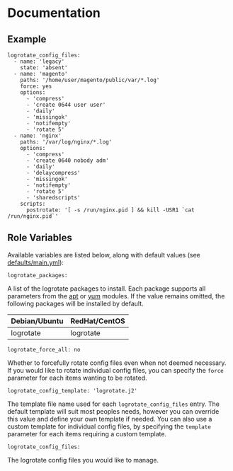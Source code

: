 # Documentation

## Example

```
logrotate_config_files:
  - name: 'legacy'
    state: 'absent'
  - name: 'magento'
    paths: '/home/user/magento/public/var/*.log'
    force: yes
    options:
      - 'compress'
      - 'create 0644 user user'
      - 'daily'
      - 'missingok'
      - 'notifempty'
      - 'rotate 5'
  - name: 'nginx'
    paths: '/var/log/nginx/*.log'
    options:
      - 'compress'
      - 'create 0640 nobody adm'
      - 'daily'
      - 'delaycompress'
      - 'missingok'
      - 'notifempty'
      - 'rotate 5'
      - 'sharedscripts'
    scripts:
      postrotate: '[ -s /run/nginx.pid ] && kill -USR1 `cat /run/nginx.pid`'
```

## Role Variables

Available variables are listed below, along with default values (see [defaults/main.yml](/defaults/main.yml)):

```
logrotate_packages:
```

A list of the logrotate packages to install. Each package supports all parameters from the
[apt](http://docs.ansible.com/ansible/apt_module.html) or [yum](http://docs.ansible.com/ansible/yum_module.html) modules.
If the value remains omitted, the following packages will be installed by default.

| Debian/Ubuntu          | RedHat/CentOS           |
| :--------------------- | :---------------------- |
| logrotate              |  logrotate              |

```
logrotate_force_all: no
```

Whether to forcefully rotate config files even when not deemed necessary. If you would like to rotate
individual config files, you can specify the `force` parameter for each items wanting to be rotated.

```
logrotate_config_template: 'logrotate.j2'
```

The template file name used for each `logrotate_config_files` entry. The default template will suit
most peoples needs, however you can override this value and define your own template if needed. You
can also use a custom template for individual config files, by specifying the `template` parameter
for each items requiring a custom template.

```
logrotate_config_files:
```

The logrotate config files you would like to manage.